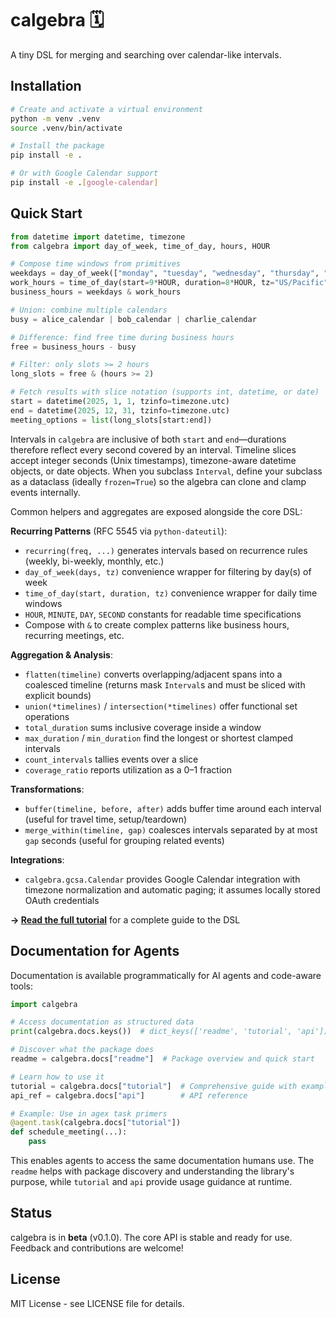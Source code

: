 # calgebra 🗓️

A tiny DSL for merging and searching over calendar-like intervals.

## Installation

```bash
# Create and activate a virtual environment
python -m venv .venv
source .venv/bin/activate

# Install the package
pip install -e .

# Or with Google Calendar support  
pip install -e .[google-calendar]
```

## Quick Start

```python
from datetime import datetime, timezone
from calgebra import day_of_week, time_of_day, hours, HOUR

# Compose time windows from primitives
weekdays = day_of_week(["monday", "tuesday", "wednesday", "thursday", "friday"])
work_hours = time_of_day(start=9*HOUR, duration=8*HOUR, tz="US/Pacific")
business_hours = weekdays & work_hours

# Union: combine multiple calendars
busy = alice_calendar | bob_calendar | charlie_calendar

# Difference: find free time during business hours
free = business_hours - busy

# Filter: only slots >= 2 hours
long_slots = free & (hours >= 2)

# Fetch results with slice notation (supports int, datetime, or date)
start = datetime(2025, 1, 1, tzinfo=timezone.utc)
end = datetime(2025, 12, 31, tzinfo=timezone.utc)
meeting_options = list(long_slots[start:end])
```

Intervals in `calgebra` are inclusive of both `start` and `end`—durations therefore reflect every second covered by an interval. Timeline slices accept integer seconds (Unix timestamps), timezone-aware datetime objects, or date objects. When you subclass `Interval`, define your subclass as a dataclass (ideally `frozen=True`) so the algebra can clone and clamp events internally.

Common helpers and aggregates are exposed alongside the core DSL:

**Recurring Patterns** (RFC 5545 via `python-dateutil`):
- `recurring(freq, ...)` generates intervals based on recurrence rules (weekly, bi-weekly, monthly, etc.)
- `day_of_week(days, tz)` convenience wrapper for filtering by day(s) of week
- `time_of_day(start, duration, tz)` convenience wrapper for daily time windows
- `HOUR`, `MINUTE`, `DAY`, `SECOND` constants for readable time specifications
- Compose with `&` to create complex patterns like business hours, recurring meetings, etc.

**Aggregation & Analysis**:
- `flatten(timeline)` converts overlapping/adjacent spans into a coalesced timeline (returns mask `Interval`s and must be sliced with explicit bounds)
- `union(*timelines)` / `intersection(*timelines)` offer functional set operations
- `total_duration` sums inclusive coverage inside a window
- `max_duration` / `min_duration` find the longest or shortest clamped intervals
- `count_intervals` tallies events over a slice
- `coverage_ratio` reports utilization as a 0–1 fraction

**Transformations**:
- `buffer(timeline, before, after)` adds buffer time around each interval (useful for travel time, setup/teardown)
- `merge_within(timeline, gap)` coalesces intervals separated by at most `gap` seconds (useful for grouping related events)

**Integrations**:
- `calgebra.gcsa.Calendar` provides Google Calendar integration with timezone normalization and automatic paging; it assumes locally stored OAuth credentials

**→ [Read the full tutorial](TUTORIAL.md)** for a complete guide to the DSL

## Documentation for Agents

Documentation is available programmatically for AI agents and code-aware tools:

```python
import calgebra

# Access documentation as structured data
print(calgebra.docs.keys())  # dict_keys(['readme', 'tutorial', 'api'])

# Discover what the package does
readme = calgebra.docs["readme"]  # Package overview and quick start

# Learn how to use it
tutorial = calgebra.docs["tutorial"]  # Comprehensive guide with examples
api_ref = calgebra.docs["api"]        # API reference

# Example: Use in agex task primers
@agent.task(calgebra.docs["tutorial"])
def schedule_meeting(...):
    pass
```

This enables agents to access the same documentation humans use. The `readme` helps with package discovery and understanding the library's purpose, while `tutorial` and `api` provide usage guidance at runtime.

## Status

calgebra is in **beta** (v0.1.0). The core API is stable and ready for use. Feedback and contributions are welcome!

## License

MIT License - see LICENSE file for details.